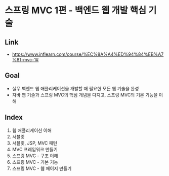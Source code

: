 # 스프링 MVC 1편 - 백엔드 웹 개발 핵심 기술
## Link
- https://www.inflearn.com/course/%EC%8A%A4%ED%94%84%EB%A7%81-mvc-1#
## Goal
- 실무 백엔드 웹 애플리케이션을 개발할 때 필요한 모든 웹 기술을 완성
- 자바 웹 기술과 스프링 MVC의 핵심 개념을 다지고, 스프링 MVC의 기본 기능을 이해
## Index
1. 웹 애플리케이션 이해
2. 서블릿
3. 서블릿, JSP, MVC 패턴
4. MVC 프레임워크 만들기
5. 스프링 MVC - 구조 이해
6. 스프링 MVC - 기본 기능
7. 스프링 MVC - 웹 페이지 만들기